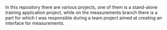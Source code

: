 In this repository there are various projects, one of them is a stand-alone training application project, while on the measurements branch there is a part for which I was responsible during a team project aimed at creating an interface for measurements.
